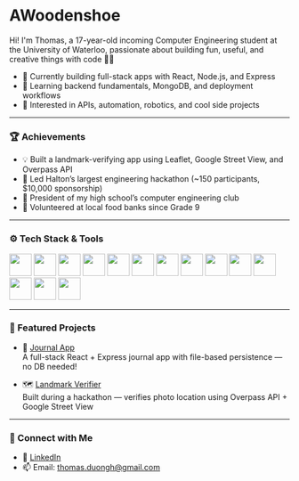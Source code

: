 # AWoodenshoe

Hi! I'm Thomas, a 17-year-old incoming Computer Engineering student at the University of Waterloo, passionate about building fun, useful, and creative things with code 👨‍💻

- 🔨 Currently building full-stack apps with React, Node.js, and Express
- 🚀 Learning backend fundamentals, MongoDB, and deployment workflows
- 🧠 Interested in APIs, automation, robotics, and cool side projects

---

### 🏆 Achievements
- 💡 Built a landmark-verifying app using Leaflet, Google Street View, and Overpass API
- 🥇 Led Halton’s largest engineering hackathon (~150 participants, $10,000 sponsorship)
- 🧠 President of my high school’s computer engineering club
- 🤝 Volunteered at local food banks since Grade 9

---

### ⚙️ Tech Stack & Tools

<p align="left">
  <!-- Fullstack Core -->
  <img src="https://cdn.jsdelivr.net/gh/devicons/devicon/icons/react/react-original.svg" width="40" />
  <img src="https://cdn.jsdelivr.net/gh/devicons/devicon/icons/nodejs/nodejs-original.svg" width="40" />
  <img src="https://cdn.jsdelivr.net/gh/devicons/devicon/icons/express/express-original.svg" width="40" />

  <!-- Frontend -->
  <img src="https://cdn.jsdelivr.net/gh/devicons/devicon/icons/html5/html5-original.svg" width="40" />
  <img src="https://cdn.jsdelivr.net/gh/devicons/devicon/icons/css3/css3-original.svg" width="40" />
  <img src="https://cdn.jsdelivr.net/gh/devicons/devicon/icons/tailwindcss/tailwindcss-plain.svg" width="40" />
  <img src="https://cdn.jsdelivr.net/gh/devicons/devicon/icons/javascript/javascript-original.svg" width="40" />
  <img src="https://cdn.jsdelivr.net/gh/devicons/devicon/icons/figma/figma-original.svg" width="40" />

  <!-- Backend / Database -->
  <img src="https://cdn.jsdelivr.net/gh/devicons/devicon/icons/mongodb/mongodb-original.svg" width="40" />

  <!-- Languages -->
  <img src="https://cdn.jsdelivr.net/gh/devicons/devicon/icons/java/java-original.svg" width="40" />
  <img src="https://cdn.jsdelivr.net/gh/devicons/devicon/icons/cplusplus/cplusplus-original.svg" width="40" />
  <img src="https://cdn.jsdelivr.net/gh/devicons/devicon/icons/arduino/arduino-original.svg" width="40" />

  <!-- Tools -->
  <img src="https://cdn.jsdelivr.net/gh/devicons/devicon/icons/git/git-original.svg" width="40" />
  <img src="https://cdn.jsdelivr.net/gh/devicons/devicon/icons/github/github-original.svg" width="40" />
</p>

---

### 📌 Featured Projects

- 📝 [Journal App](https://github.com/AWoodenshoe/journal-app)  
  A full-stack React + Express journal app with file-based persistence — no DB needed!

- 🗺️ [Landmark Verifier](https://github.com/Kushagra-Pant/eureka2025)  
  Built during a hackathon — verifies photo location using Overpass API + Google Street View

---

### 🔗 Connect with Me
- 💼 [LinkedIn](https://www.linkedin.com/in/hai-phong-duong/)
- 📫 Email: thomas.duongh@gmail.com
